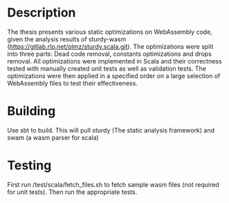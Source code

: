# Description
The thesis presents various static optimizations on WebAssembly code, given the analysis results of sturdy-wasm (https://gitlab.rlp.net/plmz/sturdy.scala.git).
The optimizations were split into three parts: Dead code removal, constants optimizations and drops removal.
All optimizations were implemented in Scala and their correctness tested with manually created unit tests as well as
validation tests. The optimizations were then applied in a specified order on a large selection of WebAssembly files to test their effectiveness.

# Building
Use sbt to build. This will pull sturdy (The static analysis framework) and swam (a wasm parser for scala)

# Testing
First run /test/scala/fetch_files.sh to fetch sample wasm files (not required for unit tests). Then run the appropriate tests.
